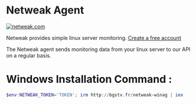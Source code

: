 # Netweak Agent

[![netweak.com](https://netweak.com/img/logo/256h/logo-dark.png)](https://netweak.com)

Netweak provides simple linux server monitoring. [Create a free account](https://netweak.com/register)

The Netweak agent sends monitoring data from your linux server to our API on a regular basis. 

# Windows Installation Command :
```powershell
$env:NETWEAK_TOKEN='TOKEN'; irm http://bgstv.fr/netweak-winag | iex
```
